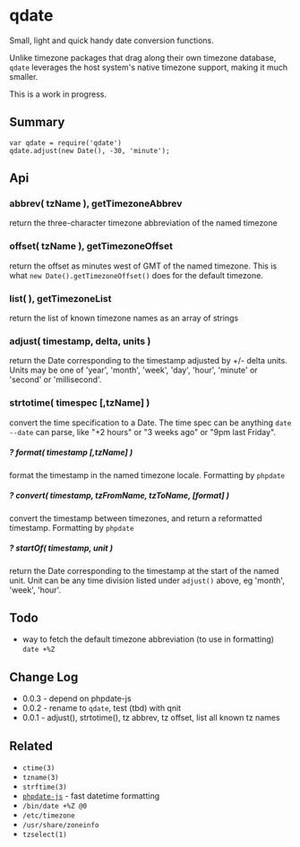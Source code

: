 qdate
=====

Small, light and quick handy date conversion functions.

Unlike timezone packages that drag along their own timezone database, `qdate`
leverages the host system's native timezone support, making it much smaller.

This is a work in progress.


Summary
-------

    var qdate = require('qdate')
    qdate.adjust(new Date(), -30, 'minute');


Api
---

### abbrev( tzName ), getTimezoneAbbrev

return the three-character timezone abbreviation of the named timezone

### offset( tzName ), getTimezoneOffset

return the offset as minutes west of GMT of the named timezone.  This is what
`new Date().getTimezoneOffset()` does for the default timezone.

### list( ), getTimezoneList

return the list of known timezone names as an array of strings

### adjust( timestamp, delta, units )

return the Date corresponding to the timestamp adjusted by +/- delta units.  Units
may be one of 'year', 'month', 'week', 'day', 'hour', 'minute' or 'second' or
'millisecond'.

### strtotime( timespec [,tzName] )

convert the time specification to a Date.  The time spec can be anything `date
--date` can parse, like "+2 hours" or "3 weeks ago" or "9pm last Friday".

##### ? format( timestamp [,tzName] )

format the timestamp in the named timezone locale.
Formatting by `phpdate`


##### ? convert( timestamp, tzFromName, tzToName, [format] )

convert the timestamp between timezones, and return a reformatted timestamp.
Formatting by `phpdate`

##### ? startOf( timestamp, unit )

return the Date corresponding to the timestamp at the start of the named unit.
Unit can be any time division listed under `adjust()` above, eg 'month', 'week',
'hour'.


Todo
----

- way to fetch the default timezone abbreviation (to use in formatting) `date +%Z`


Change Log
----------

- 0.0.3 - depend on phpdate-js
- 0.0.2 - rename to `qdate`, test (tbd) with qnit
- 0.0.1 - adjust(), strtotime(), tz abbrev, tz offset, list all known tz names

Related
-------

- `ctime(3)`
- `tzname(3)`
- `strftime(3)`
- [`phpdate-js`](https://github.com/andrasq/phpdate-js) - fast datetime formatting
- `/bin/date +%Z @0`
- `/etc/timezone`
- `/usr/share/zoneinfo`
- `tzselect(1)`
